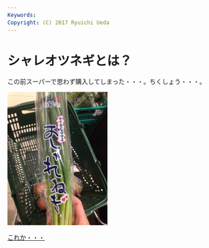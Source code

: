 ```yaml
---
Keywords: 
Copyright: (C) 2017 Ryuichi Ueda
---
```


# シャレオツネギとは？
この前スーパーで思わず購入してしまった・・・。ちくしょう・・・。

<a href="20140520-130748-47268766.jpg"><img src="20140520-130748-47268766-225x300.jpg" alt="20140520-130748-47268766.jpg" width="225" height="300" class="aligncenter size-medium wp-image-3143" /></a>

<a href="http://osharenegi.com/" target="_blank">これか・・・</a>
